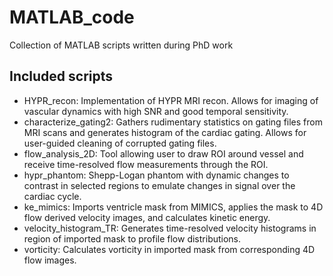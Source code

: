 # MATLAB_code
Collection of MATLAB scripts written during PhD work

## Included scripts
* HYPR_recon: Implementation of HYPR MRI recon. Allows for imaging of vascular dynamics with high SNR and good temporal sensitivity.
* characterize_gating2: Gathers rudimentary statistics on gating files from MRI scans and generates histogram of the cardiac gating. Allows for user-guided cleaning of corrupted gating files.
* flow_analysis_2D: Tool allowing user to draw ROI around vessel and receive time-resolved flow measurements through the ROI.
* hypr_phantom: Shepp-Logan phantom with dynamic changes to contrast in selected regions to emulate changes in signal over the cardiac cycle.
* ke_mimics: Imports ventricle mask from MIMICS, applies the mask to 4D flow derived velocity images, and calculates kinetic energy.
* velocity_histogram_TR: Generates time-resolved velocity histograms in region of imported mask to profile flow distributions.
* vorticity: Calculates vorticity in imported mask from corresponding 4D flow images.
